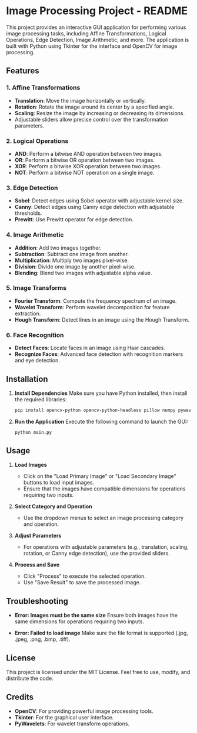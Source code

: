# Image Processing Project - README

This project provides an interactive GUI application for performing various image processing tasks, including Affine Transformations, Logical Operations, Edge Detection, Image Arithmetic, and more. The application is built with Python using Tkinter for the interface and OpenCV for image processing.

## Features

### 1. **Affine Transformations**
   - **Translation**: Move the image horizontally or vertically.
   - **Rotation**: Rotate the image around its center by a specified angle.
   - **Scaling**: Resize the image by increasing or decreasing its dimensions.
   - Adjustable sliders allow precise control over the transformation parameters.

### 2. **Logical Operations**
   - **AND**: Perform a bitwise AND operation between two images.
   - **OR**: Perform a bitwise OR operation between two images.
   - **XOR**: Perform a bitwise XOR operation between two images.
   - **NOT**: Perform a bitwise NOT operation on a single image.

### 3. **Edge Detection**
   - **Sobel**: Detect edges using Sobel operator with adjustable kernel size.
   - **Canny**: Detect edges using Canny edge detection with adjustable thresholds.
   - **Prewitt**: Use Prewitt operator for edge detection.

### 4. **Image Arithmetic**
   - **Addition**: Add two images together.
   - **Subtraction**: Subtract one image from another.
   - **Multiplication**: Multiply two images pixel-wise.
   - **Division**: Divide one image by another pixel-wise.
   - **Blending**: Blend two images with adjustable alpha value.

### 5. **Image Transforms**
   - **Fourier Transform**: Compute the frequency spectrum of an image.
   - **Wavelet Transform**: Perform wavelet decomposition for feature extraction.
   - **Hough Transform**: Detect lines in an image using the Hough Transform.

### 6. **Face Recognition**
   - **Detect Faces**: Locate faces in an image using Haar cascades.
   - **Recognize Faces**: Advanced face detection with recognition markers and eye detection.

## Installation

1. **Install Dependencies**
   Make sure you have Python installed, then install the required libraries:
   ```bash
   pip install opencv-python opencv-python-headless pillow numpy pywavelets
   ```

2. **Run the Application**
   Execute the following command to launch the GUI:
   ```bash
   python main.py
   ```

## Usage

1. **Load Images**
   - Click on the "Load Primary Image" or "Load Secondary Image" buttons to load input images.
   - Ensure that the images have compatible dimensions for operations requiring two inputs.

2. **Select Category and Operation**
   - Use the dropdown menus to select an image processing category and operation.

3. **Adjust Parameters**
   - For operations with adjustable parameters (e.g., translation, scaling, rotation, or Canny edge detection), use the provided sliders.

4. **Process and Save**
   - Click "Process" to execute the selected operation.
   - Use "Save Result" to save the processed image.


## Troubleshooting

- **Error: Images must be the same size**
  Ensure both images have the same dimensions for operations requiring two inputs.

- **Error: Failed to load image**
  Make sure the file format is supported (.jpg, .jpeg, .png, .bmp, .tiff).

## License
This project is licensed under the MIT License. Feel free to use, modify, and distribute the code.

## Credits
- **OpenCV**: For providing powerful image processing tools.
- **Tkinter**: For the graphical user interface.
- **PyWavelets**: For wavelet transform operations.

